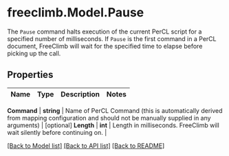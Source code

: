 # freeclimb.Model.Pause
The `Pause` command halts execution of the current PerCL script for a specified number of milliseconds. If `Pause` is the first command in a PerCL document, FreeClimb will wait for the specified time to elapse before picking up the call.



## Properties

Name | Type | Description | Notes
------------ | ------------- | ------------- | -------------

**Command** | **string** | Name of PerCL Command (this is automatically derived from mapping configuration and should not be manually supplied in any arguments) | [optional] 
**Length** | **int** | Length in milliseconds. FreeClimb will wait silently before continuing on. | 


 [[Back to Model list]](../README.md#documentation-for-models) [[Back to API list]](../README.md#documentation-for-api-endpoints) [[Back to README]](../README.md)



